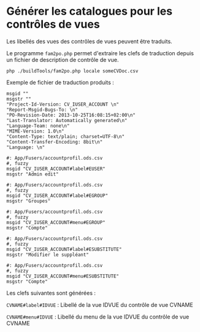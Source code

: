 # Générer les catalogues pour les contrôles de vues

Les libellés des vues des contrôles de vues peuvent être traduits.

Le programme `fam2po.php` permet d'extraire les clefs de traduction depuis un
fichier de description de contrôle de vue.

    php ./buildTools/fam2po.php locale someCVDoc.csv

Exemple de fichier de traduction produits :

    msgid ""
    msgstr ""
    "Project-Id-Version: CV_IUSER_ACCOUNT \n"
    "Report-Msgid-Bugs-To: \n"
    "PO-Revision-Date: 2013-10-25T16:08:15+02:00\n"
    "Last-Translator: Automatically generated\n"
    "Language-Team: none\n"
    "MIME-Version: 1.0\n"
    "Content-Type: text/plain; charset=UTF-8\n"
    "Content-Transfer-Encoding: 8bit\n"
    "Language: \n"

    #: App/Fusers/accountprofil.ods.csv
    #, fuzzy
    msgid "CV_IUSER_ACCOUNT#label#EUSER"
    msgstr "Admin edit"

    #: App/Fusers/accountprofil.ods.csv
    #, fuzzy
    msgid "CV_IUSER_ACCOUNT#label#EGROUP"
    msgstr "Groupes"

    #: App/Fusers/accountprofil.ods.csv
    #, fuzzy
    msgid "CV_IUSER_ACCOUNT#menu#EGROUP"
    msgstr "Compte"

    #: App/Fusers/accountprofil.ods.csv
    #, fuzzy
    msgid "CV_IUSER_ACCOUNT#label#ESUBSTITUTE"
    msgstr "Modifier le suppléant"

    #: App/Fusers/accountprofil.ods.csv
    #, fuzzy
    msgid "CV_IUSER_ACCOUNT#menu#ESUBSTITUTE"
    msgstr "Compte"


Les clefs suivantes sont générées :

`CVNAME#label#IDVUE`
:   Libellé de la vue IDVUE du contrôle de vue CVNAME

`CVNAME#menu#IDVUE`
:   Libellé du menu de la vue IDVUE du contrôle de vue CVNAME



<!-- link -->
[wikiGettext]:       http://fr.wikipedia.org/wiki/GNU_gettext "Gettext sur Wikipédia"
[phpGettext]:        http://www.php.net/manual/fr/function.gettext.php "gettext sur php.net"
[actions]:           #core-ref:e67d8aeb-939c-46e3-9be8-6fc3ba75ebc2 "Action Dynacase"
[wsh]:               #core-ref:4df1314f-9fdd-4a7f-af37-a18cc39f3505 "Script Dynacase"
[gencatalog]:        #core-ref:2c163f00-8e94-4736-86f2-bb51352c52aa
[pgettext]:          http://www.gnu.org/software/gettext/manual/html_node/Contexts.html "Contexte dans gettext"
[ngettext]:          http://www.php.net/manual/fr/function.ngettext.php "ngettext sur php.net"
[layout]:           #core-ref:5f4a2f4b-9ceb-42db-8ac1-2a7baa621ce2
[xgettext]:         http://www.gnu.org/software/gettext/manual/html_node/xgettext-Invocation.htm "xgettext reference"
[famdecl]:          #core-ref:cfc7f53b-7982-431e-a04b-7b54eddf4a75
[gettextutil]:      http://www.gnu.org/software/gettext/manual/html_node/index.html#Top